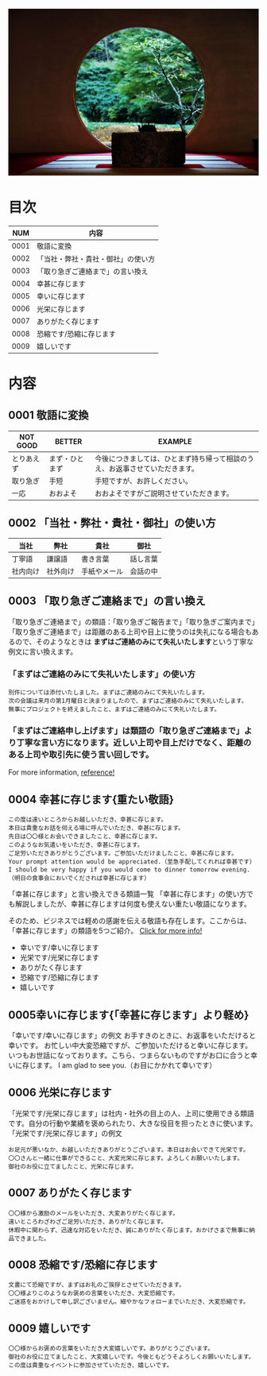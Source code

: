 ![Image of KAMAKURA](https://github.com/AnthonyQi88/Japanese/blob/master/Images/Kamakura.jpg)

# 目次

NUM|内容
---|---
0001| 敬語に変換
0002|「当社・弊社・貴社・御社」の使い方
0003|「取り急ぎご連絡まで」の言い換え
0004| 幸甚に存じます
0005| 幸いに存じます
0006| 光栄に存じます
0007| ありがたく存じます
0008| 恐縮です/恐縮に存じます
0009| 嬉しいです

# 内容
## 0001 敬語に変換
NOT GOOD | BETTER | EXAMPLE
---|---|---
とりあえず|まず・ひとまず|今後につきましては、ひとまず持ち帰って相談のうえ、お返事させていただきます。
取り急ぎ|手短|手短ですが、お許しください。
一応|おおよそ|おおよそですがご説明させていただきます。


## 0002 「当社・弊社・貴社・御社」の使い方
当社|弊社|貴社|御社
---|---|---|---
丁寧語|謙譲語|書き言葉|話し言葉
社内向け|社外向け|手紙やメール|会話の中

## 0003 「取り急ぎご連絡まで」の言い換え
「取り急ぎご連絡まで」の類語：「取り急ぎご報告まで」「取り急ぎご案内まで」
「取り急ぎご連絡まで」は距離のある上司や目上に使うのは失礼になる場合もあるので、そのようなときは **まずはご連絡のみにて失礼いたします**という丁寧な例文に言い換えます。
### 「まずはご連絡のみにて失礼いたします」の使い方
```
別件については添付いたしました。まずはご連絡のみにて失礼いたします。
次の会議は来月の第1月曜日と決まりましたので、まずはご連絡のみにて失礼いたします。
無事にプロジェクトを終えましたこと、まずはご連絡のみにて失礼いたします。
```
### 「まずはご連絡申し上げます」は類語の「取り急ぎご連絡まで」より丁寧な言い方になります。近しい上司や目上だけでなく、距離のある上司や取引先に使う言い回しです。
For more information, [reference!](https://smartlog.jp/145405)

## 0004 幸甚に存じます{重たい敬語}
```
この度は遠いところからお越しいただき、幸甚に存じます。
本日は貴重なお話を伺える場に呼んでいただき、幸甚に存じます。
先日は〇〇様とお会いできましたこと、幸甚に存じます。
このようなお気遣いをいただき、幸甚に存じます。
ご足労いただきありがとうございます。ご参加いただけましたこと、幸甚に存じます。
Your prompt attention would be appreciated.（至急手配してくれれば幸甚です）
I should be very happy if you would come to dinner tomorrow evening.（明日の食事会においでくだされば幸甚に存じます）
```
「幸甚に存じます」と言い換えできる類語一覧
「幸甚に存じます」の使い方でも解説しましたが、幸甚に存じますは何度も使えない重たい敬語になります。

そのため、ビジネスでは軽めの感謝を伝える敬語も存在します。ここからは、「幸甚に存じます」の類語を5つご紹介。
[Click for more info!](https://smartlog.jp/142267)
* 幸いです/幸いに存じます
* 光栄です/光栄に存じます
* ありがたく存じます
* 恐縮です/恐縮に存じます
* 嬉しいです

## 0005幸いに存じます{「幸甚に存じます」より軽め}
「幸いです/幸いに存じます」の例文
お手すきのときに、お返事をいただけると幸いです。
お忙しい中大変恐縮ですが、ご参加いただけると幸いに存じます。
いつもお世話になっております。こちら、つまらないものですがお口に合うと幸いに存じます。
I am glad to see you.（お目にかかれて幸いです）

## 0006 光栄に存じます
「光栄です/光栄に存じます」は社内・社外の目上の人、上司に使用できる類語です。自分の行動や業績を褒められたり、大きな役目を担ったときに使います。
「光栄です/光栄に存じます」の例文
```
お足元が悪いなか、お越しいただきありがとうございます。本日はお会いできて光栄です。
〇〇さんと一緒に仕事ができること、大変光栄に存じます。よろしくお願いいたします。
御社のお役に立てましたこと、光栄に存じます。
```
## 0007 ありがたく存じます
```
〇〇様から激励のメールをいただき、大変ありがたく存じます。
遠いところわざわざご足労いただき、ありがたく存じます。
休暇中に関わらず、迅速な対応をいただき、誠にありがたく存じます。おかげさまで無事に納品できました。
```
## 0008 恐縮です/恐縮に存じます
```
文書にて恐縮ですが、まずはお礼のご挨拶とさせていただきます。
〇〇様よりこのようなお褒めの言葉をいただき、大変恐縮です。
ご迷惑をおかけして申し訳ございません。細やかなフォローまでいただき、大変恐縮です。
```
## 0009 嬉しいです
```
〇〇様からお褒めの言葉をいただき大変嬉しいです。ありがとうございます。
御社のお役に立てましたこと、大変嬉しいです。今後ともどうそよろしくお願いいたします。
この度は貴重なイベントに参加させていただき、嬉しいです。
```
















